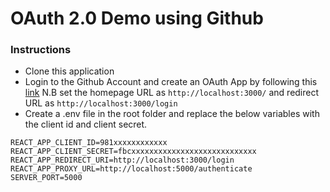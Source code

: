 # OAuth 2.0 Demo using Github

### Instructions
* Clone this application
* Login to the Github Account and create an OAuth App by following this [link](https://docs.github.com/en/free-pro-team@latest/developers/apps/creating-an-oauth-app)
N.B set the homepage URL as `http://localhost:3000/` and redirect URL as `http://localhost:3000/login`
* Create a .env file in the root folder and replace the below variables with the client id and client secret.
```
REACT_APP_CLIENT_ID=981xxxxxxxxxxxx
REACT_APP_CLIENT_SECRET=fbcxxxxxxxxxxxxxxxxxxxxxxxxxxxx
REACT_APP_REDIRECT_URI=http://localhost:3000/login
REACT_APP_PROXY_URL=http://localhost:5000/authenticate
SERVER_PORT=5000
```

